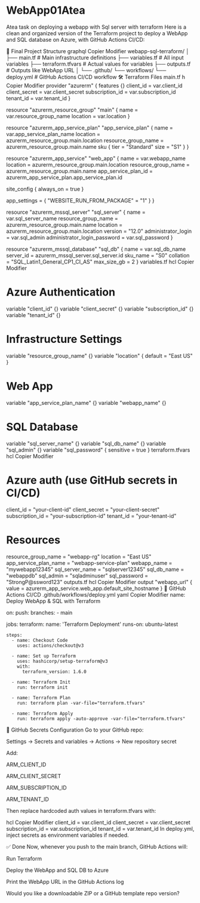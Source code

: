 # WebApp01Atea
Atea task on deploying a webapp with Sql server with terraform
Here is a clean and organized version of the Terraform project to deploy a WebApp and SQL database on Azure, with GitHub Actions CI/CD:

📁 Final Project Structure
graphql
Copier
Modifier
webapp-sql-terraform/
│
├── main.tf                # Main infrastructure definitions
├── variables.tf           # All input variables
├── terraform.tfvars       # Actual values for variables
├── outputs.tf             # Outputs like WebApp URL
│
└── .github/
    └── workflows/
        └── deploy.yml     # GitHub Actions CI/CD workflow
🛠️ Terraform Files
main.tf
h
Copier
Modifier
provider "azurerm" {
  features {}
  client_id       = var.client_id
  client_secret   = var.client_secret
  subscription_id = var.subscription_id
  tenant_id       = var.tenant_id
}

resource "azurerm_resource_group" "main" {
  name     = var.resource_group_name
  location = var.location
}

resource "azurerm_app_service_plan" "app_service_plan" {
  name                = var.app_service_plan_name
  location            = azurerm_resource_group.main.location
  resource_group_name = azurerm_resource_group.main.name
  sku {
    tier = "Standard"
    size = "S1"
  }
}

resource "azurerm_app_service" "web_app" {
  name                = var.webapp_name
  location            = azurerm_resource_group.main.location
  resource_group_name = azurerm_resource_group.main.name
  app_service_plan_id = azurerm_app_service_plan.app_service_plan.id

  site_config {
    always_on = true
  }

  app_settings = {
    "WEBSITE_RUN_FROM_PACKAGE" = "1"
  }
}

resource "azurerm_mssql_server" "sql_server" {
  name                         = var.sql_server_name
  resource_group_name          = azurerm_resource_group.main.name
  location                     = azurerm_resource_group.main.location
  version                      = "12.0"
  administrator_login          = var.sql_admin
  administrator_login_password = var.sql_password
}

resource "azurerm_mssql_database" "sql_db" {
  name           = var.sql_db_name
  server_id      = azurerm_mssql_server.sql_server.id
  sku_name       = "S0"
  collation      = "SQL_Latin1_General_CP1_CI_AS"
  max_size_gb    = 2
}
variables.tf
hcl
Copier
Modifier
# Azure Authentication
variable "client_id" {}
variable "client_secret" {}
variable "subscription_id" {}
variable "tenant_id" {}

# Infrastructure Settings
variable "resource_group_name" {}
variable "location" { default = "East US" }

# Web App
variable "app_service_plan_name" {}
variable "webapp_name" {}

# SQL Database
variable "sql_server_name" {}
variable "sql_db_name" {}
variable "sql_admin" {}
variable "sql_password" {
  sensitive = true
}
terraform.tfvars
hcl
Copier
Modifier
# Azure auth (use GitHub secrets in CI/CD)
client_id        = "your-client-id"
client_secret    = "your-client-secret"
subscription_id  = "your-subscription-id"
tenant_id        = "your-tenant-id"

# Resources
resource_group_name     = "webapp-rg"
location                = "East US"
app_service_plan_name   = "webapp-service-plan"
webapp_name             = "mywebapp12345"
sql_server_name         = "sqlserver12345"
sql_db_name             = "webappdb"
sql_admin               = "sqladminuser"
sql_password            = "StrongP@ssword123"
outputs.tf
hcl
Copier
Modifier
output "webapp_url" {
  value = azurerm_app_service.web_app.default_site_hostname
}
🚀 GitHub Actions CI/CD
.github/workflows/deploy.yml
yaml
Copier
Modifier
name: Deploy WebApp & SQL with Terraform

on:
  push:
    branches:
      - main

jobs:
  terraform:
    name: 'Terraform Deployment'
    runs-on: ubuntu-latest

    steps:
      - name: Checkout Code
        uses: actions/checkout@v3

      - name: Set up Terraform
        uses: hashicorp/setup-terraform@v3
        with:
          terraform_version: 1.6.0

      - name: Terraform Init
        run: terraform init

      - name: Terraform Plan
        run: terraform plan -var-file="terraform.tfvars"

      - name: Terraform Apply
        run: terraform apply -auto-approve -var-file="terraform.tfvars"
🔐 GitHub Secrets Configuration
Go to your GitHub repo:

Settings → Secrets and variables → Actions → New repository secret

Add:

ARM_CLIENT_ID

ARM_CLIENT_SECRET

ARM_SUBSCRIPTION_ID

ARM_TENANT_ID

Then replace hardcoded auth values in terraform.tfvars with:

hcl
Copier
Modifier
client_id        = var.client_id
client_secret    = var.client_secret
subscription_id  = var.subscription_id
tenant_id        = var.tenant_id
In deploy.yml, inject secrets as environment variables if needed.

✅ Done
Now, whenever you push to the main branch, GitHub Actions will:

Run Terraform

Deploy the WebApp and SQL DB to Azure

Print the WebApp URL in the GitHub Actions log

Would you like a downloadable ZIP or a GitHub template repo version?




